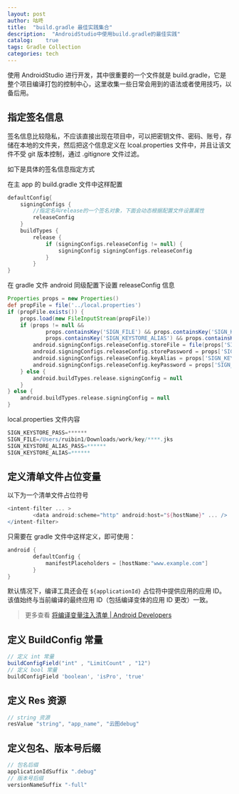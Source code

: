 ```yaml
---
layout: post
author: 咕咚
title:  "build.gradle 最佳实践集合"
description:  "AndroidStudio中使用build.gradle的最佳实践"
catalog:    true
tags: Gradle Collection
categories: tech
---
```

使用 AndroidStudio 进行开发，其中很重要的一个文件就是 build.gradle，它是整个项目编译打包的控制中心，这里收集一些日常会用到的语法或者使用技巧，以备后用。

## 指定签名信息

签名信息比较隐私，不应该直接出现在项目中，可以把密钥文件、密码、账号，存储在本地的文件夹，然后把这个信息定义在 lcoal.properties 文件中，并且让该文件不受 git 版本控制，通过 .gitignore 文件过滤。

如下是具体的签名信息指定方式

在主 app 的 build.gradle 文件中这样配置

```groovy
defaultConfig{
    signingConfigs {
        //指定名叫release的一个签名对象，下面会动态根据配置文件设置属性
        releaseConfig
    }
    buildTypes {
        release {
            if (signingConfigs.releaseConfig != null) {
                signingConfig signingConfigs.releaseConfig
            }
        }
}
```

在 gradle 文件 android 同级配置下设置 releaseConfig 信息

```groovy
Properties props = new Properties()
def propFile = file('../local.properties')
if (propFile.exists()) {
    props.load(new FileInputStream(propFile))
    if (props != null &&
            props.containsKey('SIGN_FILE') && props.containsKey('SIGN_KEYSTORE_PASS') &&
            props.containsKey('SIGN_KEYSTORE_ALIAS') && props.containsKey('SIGN_KEYSTORE_ALIAS_PASS')) {
        android.signingConfigs.releaseConfig.storeFile = file(props['SIGN_FILE'])
        android.signingConfigs.releaseConfig.storePassword = props['SIGN_KEYSTORE_PASS']
        android.signingConfigs.releaseConfig.keyAlias = props['SIGN_KEYSTORE_ALIAS']
        android.signingConfigs.releaseConfig.keyPassword = props['SIGN_KEYSTORE_ALIAS_PASS']
    } else {
        android.buildTypes.release.signingConfig = null
    }
} else {
    android.buildTypes.release.signingConfig = null
}
```

local.properties 文件内容

```groovy
SIGN_KEYSTORE_PASS=******
SIGN_FILE=/Users/ruibin1/Downloads/work/key/****.jks
SIGN_KEYSTORE_ALIAS_PASS=******
SIGN_KEYSTORE_ALIAS=******
```



## 定义清单文件占位变量
以下为一个清单文件占位符号
```groovy
<intent-filter ... >
        <data android:scheme="http" android:host="${hostName}" ... />
</intent-filter>
```
只需要在 gradle 文件中这样定义，即可使用：
```groovy
android {
        defaultConfig {
            manifestPlaceholders = [hostName:"www.example.com"]
        }
}
```

默认情况下，编译工具还会在 `${applicationId}` 占位符中提供应用的应用 ID。该值始终与当前编译的最终应用 ID（包括编译变体的应用 ID 更改）一致。

> 更多查看 [将编译变量注入清单  \|  Android Developers](https://developer.android.com/studio/build/manifest-build-variables)

## 定义 BuildConfig 常量
```groovy
// 定义 int 常量
buildConfigField("int" , "LimitCount" , "12")
// 定义 bool 常量
buildConfigField 'boolean', 'isPro', 'true'
```



## 定义 Res 资源

```groovy
// string 资源
resValue "string", "app_name", "云图debug"
```

## 定义包名、版本号后缀

```groovy
// 包名后缀
applicationIdSuffix ".debug"
// 版本号后缀
versionNameSuffix "-full"
```

